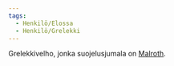 ```yaml
---
tags:
  - Henkilö/Elossa
  - Henkilö/Grelekki
---
```

Grelekkivelho, jonka suojelusjumala on [Malroth](Malroth.md).